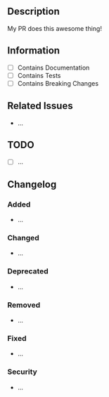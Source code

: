 ## Description

<!-- Summarize the pull request -->
My PR does this awesome thing!

## Information

- [ ] Contains Documentation
- [ ] Contains Tests
- [ ] Contains Breaking Changes

## Related Issues

<!-- besure to use the github action format for issues -->
<!-- <action> [issue_id] -->
<!-- i.e. "resloves #1" -->
<!-- delete this if there are no related issues -->
- ...

## TODO

<!-- delete this if there are no todos-->
- [ ] ...

## Changelog

<!-- provide any changelog items this pull request implements -->
<!-- follow the keep a changelog format -->
<!-- see https://keepachangelog.com/en/1.0.0/ -->
<!-- delete any unused headings -->

### Added

- ...

### Changed

- ...

### Deprecated

- ...

### Removed

- ...

### Fixed

- ...

### Security

- ...
